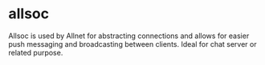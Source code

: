 # allsoc

Allsoc is used by Allnet for abstracting connections and allows for easier push messaging and broadcasting between clients. Ideal for chat server or related purpose.
